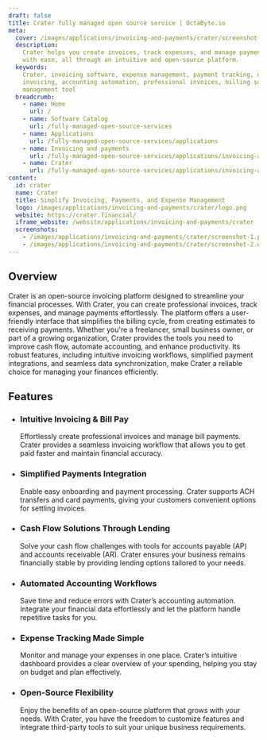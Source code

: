 ```yaml
---
draft: false
title: Crater fully managed open source service | OctaByte.io
meta:
  cover: /images/applications/invoicing-and-payments/crater/screenshot-1.png
  description:
    Crater helps you create invoices, track expenses, and manage payments
    with ease, all through an intuitive and open-source platform.
  keywords:
    Crater, invoicing software, expense management, payment tracking, open-source
    invoicing, accounting automation, professional invoices, billing software, financial
    management tool
  breadcrumb:
    - name: Home
      url: /
    - name: Software Catalog
      url: /fully-managed-open-source-services
    - name: Applications
      url: /fully-managed-open-source-services/applications
    - name: Invoicing and payments
      url: /fully-managed-open-source-services/applications/invoicing-and-payments
    - name: Crater
      url: /fully-managed-open-source-services/applications/invoicing-and-payments/crater
content:
  id: crater
  name: Crater
  title: Simplify Invoicing, Payments, and Expense Management
  logo: /images/applications/invoicing-and-payments/crater/logo.png
  website: https://crater.financial/
  iframe_website: /website/applications/invoicing-and-payments/crater
  screenshots:
    - /images/applications/invoicing-and-payments/crater/screenshot-1.png
    - /images/applications/invoicing-and-payments/crater/screenshot-2.webp
---
```


## Overview

Crater is an open-source invoicing platform designed to streamline your financial processes. With Crater, you can create professional invoices, track expenses, and manage payments effortlessly. The platform offers a user-friendly interface that simplifies the billing cycle, from creating estimates to receiving payments. Whether you're a freelancer, small business owner, or part of a growing organization, Crater provides the tools you need to improve cash flow, automate accounting, and enhance productivity. Its robust features, including intuitive invoicing workflows, simplified payment integrations, and seamless data synchronization, make Crater a reliable choice for managing your finances efficiently.

## Features

- ### Intuitive Invoicing & Bill Pay

  Effortlessly create professional invoices and manage bill payments. Crater provides a seamless invoicing workflow that allows you to get paid faster and maintain financial accuracy.

- ### Simplified Payments Integration

  Enable easy onboarding and payment processing. Crater supports ACH transfers and card payments, giving your customers convenient options for settling invoices.

- ### Cash Flow Solutions Through Lending

  Solve your cash flow challenges with tools for accounts payable (AP) and accounts receivable (AR). Crater ensures your business remains financially stable by providing lending options tailored to your needs.

- ### Automated Accounting Workflows

  Save time and reduce errors with Crater’s accounting automation. Integrate your financial data effortlessly and let the platform handle repetitive tasks for you.

- ### Expense Tracking Made Simple

  Monitor and manage your expenses in one place. Crater’s intuitive dashboard provides a clear overview of your spending, helping you stay on budget and plan effectively.

- ### Open-Source Flexibility

  Enjoy the benefits of an open-source platform that grows with your needs. With Crater, you have the freedom to customize features and integrate third-party tools to suit your unique business requirements.
